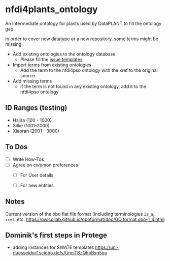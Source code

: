 # nfdi4plants_ontology

An intermediate ontology for plants used by DataPLANT to fill the ontology gap

In order to cover new datatype or a new repository, some terms might be missing

- Add existing ontologies to the ontology database
  - Please fill the [issue templates](https://github.com/nfdi4plants/nfdi4plants_ontoloy/issues/new/choose) 
- Import terms from existing ontologies
  - Add the term to the nfdi4pso ontology with the xref to the original source
- Add missing terms
  - if the term is not found in any existing ontology, add it to the nfdi4pso ontology 

## ID Ranges (testing)
- Hajira  (100 - 1000)  
- Silke   (1001-2000)  
- Xiaoran (2001 - 3000) 


## To Dos

- [ ] Write How-Tos
- [ ] Agree on common preferences 
  - [ ] For User details  
  - [ ] For new entities


## Notes 
Current version of the obo flat file format (including terminologies `is_a`, `xref`, etc. 
https://owlcollab.github.io/oboformat/doc/GO.format.obo-1_4.html



## Dominik's first steps in Protege
- adding instances for SWATE templates 
https://uni-duesseldorf.sciebo.de/s/UmsTBzQhbBxg5qu
